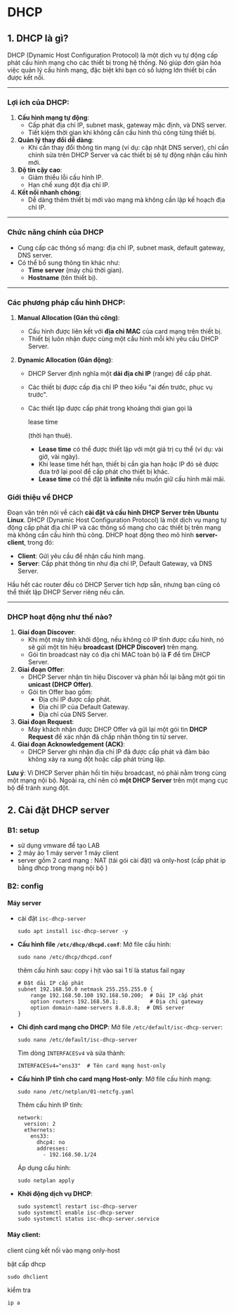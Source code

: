 # DHCP

## 1. DHCP là gì?

DHCP (Dynamic Host Configuration Protocol) là một dịch vụ tự động cấp phát cấu hình mạng cho các thiết bị trong hệ thống. Nó giúp đơn giản hóa việc quản lý cấu hình mạng, đặc biệt khi bạn có số lượng lớn thiết bị cần được kết nối.

------

### Lợi ích của DHCP:

1. **Cấu hình mạng tự động**:
   - Cấp phát địa chỉ IP, subnet mask, gateway mặc định, và DNS server.
   - Tiết kiệm thời gian khi không cần cấu hình thủ công từng thiết bị.
2. **Quản lý thay đổi dễ dàng**:
   - Khi cần thay đổi thông tin mạng (ví dụ: cập nhật DNS server), chỉ cần chỉnh sửa trên DHCP Server và các thiết bị sẽ tự động nhận cấu hình mới.
3. **Độ tin cậy cao**:
   - Giảm thiểu lỗi cấu hình IP.
   - Hạn chế xung đột địa chỉ IP.
4. **Kết nối nhanh chóng**:
   - Dễ dàng thêm thiết bị mới vào mạng mà không cần lập kế hoạch địa chỉ IP.

------

### Chức năng chính của DHCP

- Cung cấp các thông số mạng: địa chỉ IP, subnet mask, default gateway, DNS server.
- Có thể bổ sung thông tin khác như:
  - **Time server** (máy chủ thời gian).
  - **Hostname** (tên thiết bị).

------

### Các phương pháp cấu hình DHCP:

1. **Manual Allocation (Gán thủ công)**:

   - Cấu hình được liên kết với **địa chỉ MAC** của card mạng trên thiết bị.
   - Thiết bị luôn nhận được cùng một cấu hình mỗi khi yêu cầu DHCP Server.

2. **Dynamic Allocation (Gán động)**:

   - DHCP Server định nghĩa một **dải địa chỉ IP** (range) để cấp phát.

   - Các thiết bị được cấp địa chỉ IP theo kiểu "ai đến trước, phục vụ trước".

   - Các thiết lập được cấp phát trong khoảng thời gian gọi là 

     lease time

      (thời hạn thuê).

     - **Lease time** có thể được thiết lập với một giá trị cụ thể (ví dụ: vài giờ, vài ngày).
     - Khi lease time hết hạn, thiết bị cần gia hạn hoặc IP đó sẽ được đưa trở lại pool để cấp phát cho thiết bị khác.
     - **Lease time** có thể đặt là **infinite** nếu muốn giữ cấu hình mãi mãi.

### Giới thiệu về DHCP

Đoạn văn trên nói về cách **cài đặt và cấu hình DHCP Server trên Ubuntu Linux**. DHCP (Dynamic Host Configuration Protocol) là một dịch vụ mạng tự động cấp phát địa chỉ IP và các thông số mạng cho các thiết bị trên mạng mà không cần cấu hình thủ công. DHCP hoạt động theo mô hình **server-client**, trong đó:

- **Client**: Gửi yêu cầu để nhận cấu hình mạng.
- **Server**: Cấp phát thông tin như địa chỉ IP, Default Gateway, và DNS Server.

Hầu hết các router đều có DHCP Server tích hợp sẵn, nhưng bạn cũng có thể thiết lập DHCP Server riêng nếu cần.

------

### DHCP hoạt động như thế nào?

1. **Giai đoạn Discover**:
   - Khi một máy tính khởi động, nếu không có IP tĩnh được cấu hình, nó sẽ gửi một tín hiệu **broadcast (DHCP Discover)** trên mạng.
   - Gói tin broadcast này có địa chỉ MAC toàn bộ là **F** để tìm DHCP Server.
2. **Giai đoạn Offer**:
   - DHCP Server nhận tín hiệu Discover và phản hồi lại bằng một gói tin **unicast (DHCP Offer)**.
   - Gói tin Offer bao gồm:
     - Địa chỉ IP được cấp phát.
     - Địa chỉ IP của Default Gateway.
     - Địa chỉ của DNS Server.
3. **Giai đoạn Request**:
   - Máy khách nhận được DHCP Offer và gửi lại một gói tin **DHCP Request** để xác nhận đã chấp nhận thông tin từ server.
4. **Giai đoạn Acknowledgement (ACK)**:
   - DHCP Server ghi nhận địa chỉ IP đã được cấp phát và đảm bảo không xảy ra xung đột hoặc cấp phát trùng lặp.

**Lưu ý**: Vì DHCP Server phản hồi tín hiệu broadcast, nó phải nằm trong cùng một mạng nội bộ. Ngoài ra, chỉ nên có **một DHCP Server** trên một mạng cục bộ để tránh xung đột.

## 2. Cài đặt DHCP server 

### B1: setup

- sử dụng vmware để tạo LAB 
- 2 máy ảo 1 máy server 1 máy client 
- server gồm 2 card mạng : NAT (tải gói cài đặt) và only-host (cấp phát ip bằng dhcp trong mạng nội bộ )

### B2: config  

#### Máy server 

- cài đặt `isc-dhcp-server`

  ```
  sudo apt install isc-dhcp-server -y
  ```

- **Cấu hình file `/etc/dhcp/dhcpd.conf`**: Mở file cấu hình:

  ```
  sudo nano /etc/dhcp/dhcpd.conf
  
  ```

  thêm cấu hình sau:  copy i hịt vào sai 1 tí là status fail ngay 

  ```
  # Đặt dải IP cấp phát
  subnet 192.168.50.0 netmask 255.255.255.0 {
      range 192.168.50.100 192.168.50.200;  # Dải IP cấp phát
      option routers 192.168.50.1;          # Địa chỉ gateway
      option domain-name-servers 8.8.8.8;  # DNS server
  }
  
  ```

- **Chỉ định card mạng cho DHCP**: Mở file `/etc/default/isc-dhcp-server`:

  ```
  sudo nano /etc/default/isc-dhcp-server
  
  ```

  Tìm dòng `INTERFACESv4` và sửa thành:

  ```
  INTERFACESv4="ens33"  # Tên card mạng host-only
  
  ```

- **Cấu hình IP tĩnh cho card mạng Host-only**: Mở file cấu hình mạng:

  ```
  sudo nano /etc/netplan/01-netcfg.yaml
  
  ```

  Thêm cấu hình IP tĩnh:

  ```
  network:
    version: 2
    ethernets:
      ens33:
        dhcp4: no
        addresses:
          - 192.168.50.1/24
  
  ```

  Áp dụng cấu hình:

  ```
  sudo netplan apply
  
  ```

- **Khởi động dịch vụ DHCP**: 

  ```
  sudo systemctl restart isc-dhcp-server
  sudo systemctl enable isc-dhcp-server
  sudo systemctl status isc-dhcp-server.service
  
  ```

#### Máy client:

client cùng kết nối vào mạng only-host

bật cấp dhcp 

```
sudo dhclient 
```

kiểm tra 

```
ip a
```

